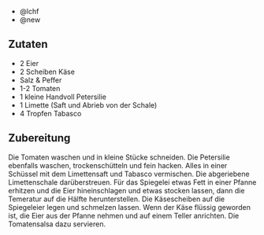 - @lchf
- @new

## Zutaten
- 2     Eier
- 2     Scheiben Käse
- Salz & Peffer
- 1-2   Tomaten
- 1     kleine Handvoll Petersilie
- 1     Limette (Saft und Abrieb von der Schale)
- 4     Tropfen Tabasco

## Zubereitung
Die Tomaten waschen und in kleine Stücke schneiden. Die Petersilie ebenfalls waschen, trockenschütteln und fein hacken. Alles in einer Schüssel mit dem Limettensaft und Tabasco vermischen. Die abgeriebene Limettenschale darüberstreuen.
Für das Spiegelei etwas Fett in einer Pfanne erhitzen und die Eier hineinschlagen und etwas stocken lassen, dann die Temeratur auf die Hälfte herunterstellen.
Die Käsescheiben auf die Spiegeleier legen und schmelzen lassen. Wenn der Käse flüssig geworden ist, die Eier aus der Pfanne nehmen und auf einem Teller anrichten.
Die Tomatensalsa dazu servieren.
